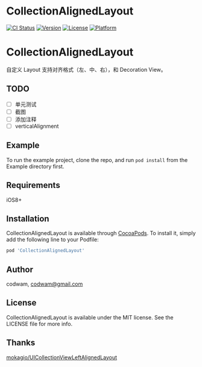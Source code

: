 # CollectionAlignedLayout

[![CI Status](http://img.shields.io/travis/codwam/CollectionAlignedLayout.svg?style=flat)](https://travis-ci.org/codwam/CollectionAlignedLayout)
[![Version](https://img.shields.io/cocoapods/v/CollectionAlignedLayout.svg?style=flat)](http://cocoapods.org/pods/CollectionAlignedLayout)
[![License](https://img.shields.io/cocoapods/l/CollectionAlignedLayout.svg?style=flat)](http://cocoapods.org/pods/CollectionAlignedLayout)
[![Platform](https://img.shields.io/cocoapods/p/CollectionAlignedLayout.svg?style=flat)](http://cocoapods.org/pods/CollectionAlignedLayout)

CollectionAlignedLayout
===================

自定义 Layout 支持对齐格式（左、中、右），和 Decoration View。

## TODO

- [ ] 单元测试
- [ ] 截图
- [ ] 添加注释
- [ ] verticalAlignment

## Example

To run the example project, clone the repo, and run `pod install` from the Example directory first.

## Requirements

iOS8+

## Installation

CollectionAlignedLayout is available through [CocoaPods](http://cocoapods.org). To install
it, simply add the following line to your Podfile:

```ruby
pod 'CollectionAlignedLayout'
```

## Author

codwam, codwam@gmail.com

## License

CollectionAlignedLayout is available under the MIT license. See the LICENSE file for more info.

## Thanks

[mokagio/UICollectionViewLeftAlignedLayout](https://github.com/mokagio/UICollectionViewLeftAlignedLayout/tree/master/UICollectionViewLeftAlignedLayout)
